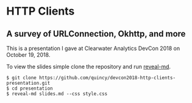 # HTTP Clients
## A survey of URLConnection, Okhttp, and more
This is a presentation I gave at Clearwater Analytics DevCon 2018 on October 19, 2018.

To view the slides simple clone the repository and run [reveal-md](https://github.com/webpro/reveal-md).

    $ git clone https://github.com/quincy/devcon2018-http-clients-presentation.git
    $ cd presentation
    $ reveal-md slides.md --css style.css
